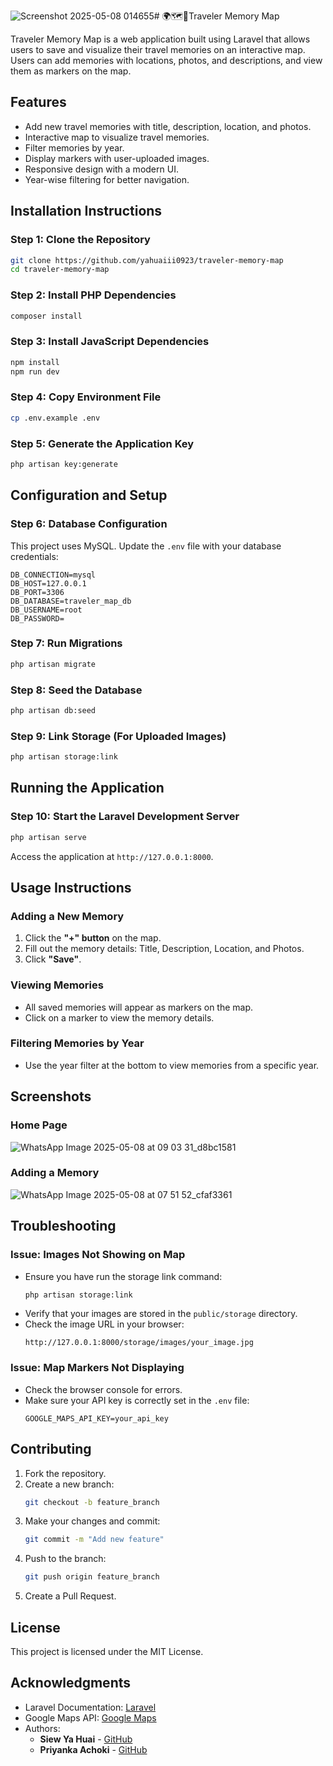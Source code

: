 ![Screenshot 2025-05-08 014655](https://github.com/user-attachments/assets/0e4b0ccb-1c67-4e63-a2ee-e73d447f7315)# 🌍🗺️📖Traveler Memory Map

Traveler Memory Map is a web application built using Laravel that allows users to save and visualize their travel memories on an interactive map. 
Users can add memories with locations, photos, and descriptions, and view them as markers on the map.

## Features

- Add new travel memories with title, description, location, and photos.
- Interactive map to visualize travel memories.
- Filter memories by year.
- Display markers with user-uploaded images.
- Responsive design with a modern UI.
- Year-wise filtering for better navigation.

## Installation Instructions

### Step 1: Clone the Repository
```bash
git clone https://github.com/yahuaiii0923/traveler-memory-map
cd traveler-memory-map
```

### Step 2: Install PHP Dependencies
```bash
composer install
```

### Step 3: Install JavaScript Dependencies
```bash
npm install
npm run dev
```

### Step 4: Copy Environment File
```bash
cp .env.example .env
```

### Step 5: Generate the Application Key
```bash
php artisan key:generate
```

## Configuration and Setup

### Step 6: Database Configuration
This project uses MySQL. Update the `.env` file with your database credentials:
```
DB_CONNECTION=mysql
DB_HOST=127.0.0.1
DB_PORT=3306
DB_DATABASE=traveler_map_db
DB_USERNAME=root
DB_PASSWORD=
```

### Step 7: Run Migrations
```bash
php artisan migrate
```

### Step 8: Seed the Database
```bash
php artisan db:seed
```

### Step 9: Link Storage (For Uploaded Images)
```bash
php artisan storage:link
```

## Running the Application

### Step 10: Start the Laravel Development Server
```bash
php artisan serve
```
Access the application at `http://127.0.0.1:8000`.

## Usage Instructions

### Adding a New Memory
1. Click the **"+" button** on the map.
2. Fill out the memory details: Title, Description, Location, and Photos.
3. Click **"Save"**.

### Viewing Memories
- All saved memories will appear as markers on the map.
- Click on a marker to view the memory details.

### Filtering Memories by Year
- Use the year filter at the bottom to view memories from a specific year.

## Screenshots

### Home Page
![WhatsApp Image 2025-05-08 at 09 03 31_d8bc1581](https://github.com/user-attachments/assets/91a7212e-0930-498b-884c-c9e695fcc234)


### Adding a Memory
![WhatsApp Image 2025-05-08 at 07 51 52_cfaf3361](https://github.com/user-attachments/assets/c3962163-6c08-400f-92ba-202490f70657)


## Troubleshooting

### Issue: Images Not Showing on Map
- Ensure you have run the storage link command:
  ```bash
  php artisan storage:link
  ```
- Verify that your images are stored in the `public/storage` directory.
- Check the image URL in your browser:
  ```
  http://127.0.0.1:8000/storage/images/your_image.jpg
  ```

### Issue: Map Markers Not Displaying
- Check the browser console for errors.
- Make sure your API key is correctly set in the `.env` file:
  ```
  GOOGLE_MAPS_API_KEY=your_api_key
  ```

## Contributing

1. Fork the repository.
2. Create a new branch:
   ```bash
   git checkout -b feature_branch
   ```
3. Make your changes and commit:
   ```bash
   git commit -m "Add new feature"
   ```
4. Push to the branch:
   ```bash
   git push origin feature_branch
   ```
5. Create a Pull Request.

## License

This project is licensed under the MIT License.

## Acknowledgments

- Laravel Documentation: [Laravel](https://laravel.com/)
- Google Maps API: [Google Maps](https://developers.google.com/maps)
- Authors:
  - **Siew Ya Huai** - [GitHub](https://github.com/yahuaiii0923)
  - **Priyanka Achoki** - [GitHub](https://github.com/Priachoki)

